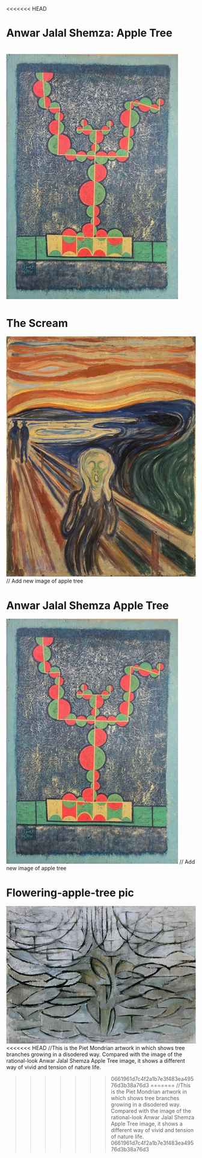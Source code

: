 <<<<<<< HEAD
# Anwar Jalal Shemza: Apple Tree
![an image of the scream](readmeImages/Anwar%20Jalal%20Shemza%20Apple%20Tree.jpeg)
=======
# The Scream
![an image of the scream](readmeImages/the-scream.jpg)
// Add new image of apple tree
# Anwar Jalal Shemza Apple Tree
![an image of the scream](readmeImages/Anwar%20Jalal%20Shemza%20Apple%20Tree.jpeg)
// Add new image of apple tree
# Flowering-apple-tree pic
![an image of the scream](readmeImages/flowering-apple-tree.jpg)
<<<<<<< HEAD
//This is the Piet Mondrian artwork in which shows tree branches growing in a disodered way. Compared with the image of the rational-look Anwar Jalal Shemza Apple Tree image, it shows a different way of vivid and tension of nature life.
>>>>>>> 0661961d7c4f2a1b7e3f483ea49576d3b38a76d3
=======
//This is the Piet Mondrian artwork in which shows tree branches growing in a disodered way. Compared with the image of the rational-look Anwar Jalal Shemza Apple Tree image, it shows a different way of vivid and tension of nature life.
>>>>>>> 0661961d7c4f2a1b7e3f483ea49576d3b38a76d3
